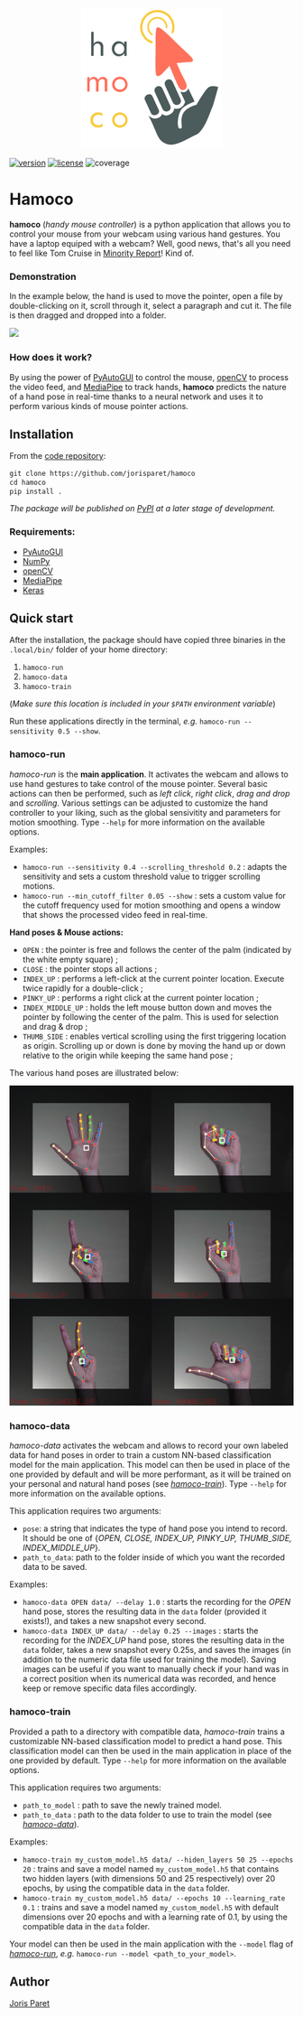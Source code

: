 <p align="center">
<a href="https://github.com/jorisparet/hamoco"><img src="https://raw.githubusercontent.com/jorisparet/hamoco/main/images/logo.svg" width="250"></a>
</p>

[![version](https://img.shields.io/badge/python-3.6+-blue.svg)](https://pypi.python.org/pypi/partycls/)
[![license](https://img.shields.io/pypi/l/partycls.svg)](https://en.wikipedia.org/wiki/GNU_General_Public_License)
![coverage](https://img.shields.io/badge/coverage-96%25-brightgreen)

# Hamoco

**hamoco** (*handy mouse controller*) is a python application that allows you to control your mouse from your webcam using various hand gestures. You have a laptop equiped with a webcam? Well, good news, that's all you need to feel like Tom Cruise in [Minority Report](https://en.wikipedia.org/wiki/Minority_Report_(film))! Kind of.

### Demonstration

In the example below, the hand is used to move the pointer, open a file by double-clicking on it, scroll through it, select a paragraph and cut it. The file is then dragged and dropped into a folder.

![](https://raw.githubusercontent.com/jorisparet/hamoco/main/images/demo.gif)

### How does it work?

By using the power of [PyAutoGUI](https://pypi.org/project/PyAutoGUI/) to control the mouse, [openCV](https://pypi.org/project/opencv-python/) to process the video feed, and [MediaPipe](https://google.github.io/mediapipe/) to track hands, **hamoco** predicts the nature of a hand pose in real-time thanks to a neural network and uses it to perform various kinds of mouse pointer actions.

Installation
------------

From the [code repository](https://github.com/jorisparet/hamoco):

```
git clone https://github.com/jorisparet/hamoco
cd hamoco
pip install .
```

*The package will be published on [PyPI](https://pypi.org/) at a later stage of development.*

### Requirements:

* [PyAutoGUI](https://pypi.org/project/PyAutoGUI/)
* [NumPy](https://pypi.org/project/numpy/)
* [openCV](https://pypi.org/project/opencv-python/)
* [MediaPipe](https://google.github.io/mediapipe/)
* [Keras](https://keras.io/)

Quick start
-----------

After the installation, the package should have copied three binaries in the `.local/bin/` folder of your home directory:
1. `hamoco-run`
2. `hamoco-data`
3. `hamoco-train`

(*Make sure this location is included in your `$PATH` environment variable*)

Run these applications directly in the terminal, *e.g.* `hamoco-run --sensitivity 0.5 --show`.

### hamoco-run

*hamoco-run* is the **main application**. It activates the webcam and allows to use hand gestures to take control of the mouse pointer. Several basic actions can then be performed, such as *left click*, *right click*, *drag and drop* and *scrolling*. Various settings can be adjusted to customize the hand controller to your liking, such as the global sensivitity and parameters for motion smoothing. Type `--help` for more information on the available options.

Examples:
- `hamoco-run --sensitivity 0.4 --scrolling_threshold 0.2` : adapts the sensitivity and sets a custom threshold value to trigger scrolling motions.
- `hamoco-run --min_cutoff_filter 0.05 --show` : sets a custom value for the cutoff frequency used for motion smoothing and opens a window that shows the processed video feed in real-time.

**Hand poses & Mouse actions:**
- `OPEN` : the pointer is free and follows the center of the palm (indicated by the white empty square) ;
- `CLOSE` : the pointer stops all actions ;
- `INDEX_UP` : performs a left-click at the current pointer location. Execute twice rapidly for a double-click ;
- `PINKY_UP` : performs a right click at the current pointer location ;
- `INDEX_MIDDLE_UP` : holds the left mouse button down and moves the pointer by following the center of the palm. This is used for selection and drag & drop ;
- `THUMB_SIDE` : enables vertical scrolling using the first triggering location as origin. Scrolling up or down is done by moving the hand up or down relative to the origin while keeping the same hand pose ;

The various hand poses are illustrated below:

![](https://raw.githubusercontent.com/jorisparet/hamoco/main/images/hand_poses.png)

### hamoco-data

*hamoco-data* activates the webcam and allows to record your own labeled data for hand poses in order to train a custom NN-based classification model for the main application. This model can then be used in place of the one provided by default and will be more performant, as it will be trained on your personal and natural hand poses (see *[hamoco-train](#hamoco-train)*). Type `--help` for more information on the available options.

This application requires two arguments:
- `pose`: a string that indicates the type of hand pose you intend to record. It should be one of {*OPEN, CLOSE, INDEX_UP, PINKY_UP, THUMB_SIDE, INDEX_MIDDLE_UP*}.
- `path_to_data`: path to the folder inside of which you want the recorded data to be saved.

Examples:
- `hamoco-data OPEN data/ --delay 1.0` : starts the recording for the *OPEN* hand pose, stores the resulting data in the `data` folder (provided it exists!), and takes a new snapshot every second.
- `hamoco-data INDEX_UP data/ --delay 0.25 --images` : starts the recording for the *INDEX_UP* hand pose, stores the resulting data in the `data` folder, takes a new snapshot every 0.25s, and saves the images (in addition to the numeric data file used for training the model). Saving images can be useful if you want to manually check if your hand was in a correct position when its numerical data was recorded, and hence keep or remove specific data files accordingly.

### hamoco-train

Provided a path to a directory with compatible data, *hamoco-train* trains a customizable NN-based classification model to predict a hand pose. This classification model can then be used in the main application in place of the one provided by default. Type `--help` for more information on the available options.

This application requires two arguments:
- `path_to_model` : path to save the newly trained model.
- `path_to_data` : path to the data folder to use to train the model (see *[hamoco-data](#hamoco-data)*).

Examples:
- `hamoco-train my_custom_model.h5 data/ --hiden_layers 50 25 --epochs 20` : trains and save a model named `my_custom_model.h5` that contains two hidden layers (with dimensions 50 and 25 respectively) over 20 epochs, by using the compatible data in the `data` folder.
- `hamoco-train my_custom_model.h5 data/ --epochs 10 --learning_rate 0.1` : trains and save a model named `my_custom_model.h5` with default dimensions over 20 epochs and with a learning rate of 0.1, by using the compatible data in the `data` folder.

Your model can then be used in the main application with the `--model` flag of *[hamoco-run](#hamoco-run)*, *e.g.* `hamoco-run --model <path_to_your_model>`.

Author
------

[Joris Paret](https://www.linkedin.com/in/joris-paret/)
